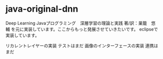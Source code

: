 # java-original-dnn
Deep Learning Javaプログラミング　深層学習の理論と実践
著/訳：巣籠　悠輔
を元に実装しています。ここからもっと発展させていきたいです。
eclipseで実装しています。

リカレントレイヤーの実装 テストはまだ
画像のインターフェースの実装 連携はまだ

